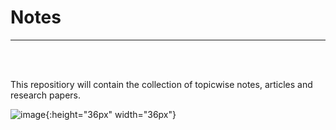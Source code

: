 # Notes
___
<br>
<br>



This repositiory will contain the collection of topicwise notes, articles and research papers.

![image](https://i.pinimg.com/originals/8b/1a/c8/8b1ac82f4d555c91676818a7fe8a87d1.gif){:height="36px" width="36px"}
